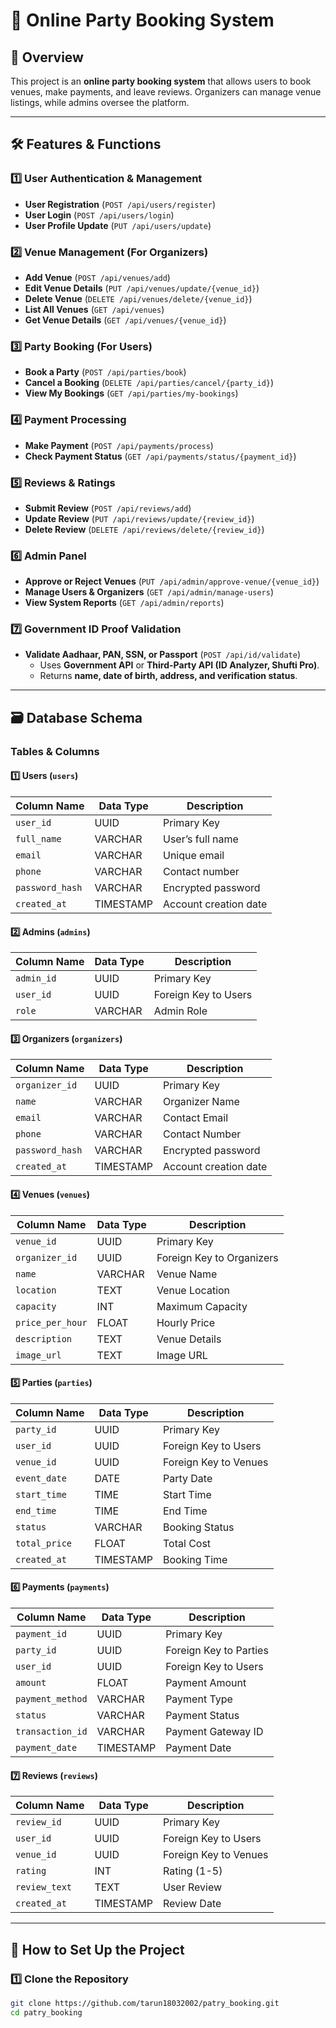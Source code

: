 # 🎉 Online Party Booking System  

## 📌 Overview  
This project is an **online party booking system** that allows users to book venues, make payments, and leave reviews. Organizers can manage venue listings, while admins oversee the platform.

---

## 🛠 Features & Functions  

### 1️⃣ User Authentication & Management  
- **User Registration** (`POST /api/users/register`)  
- **User Login** (`POST /api/users/login`)  
- **User Profile Update** (`PUT /api/users/update`)  

### 2️⃣ Venue Management (For Organizers)  
- **Add Venue** (`POST /api/venues/add`)  
- **Edit Venue Details** (`PUT /api/venues/update/{venue_id}`)  
- **Delete Venue** (`DELETE /api/venues/delete/{venue_id}`)  
- **List All Venues** (`GET /api/venues`)  
- **Get Venue Details** (`GET /api/venues/{venue_id}`)  

### 3️⃣ Party Booking (For Users)  
- **Book a Party** (`POST /api/parties/book`)  
- **Cancel a Booking** (`DELETE /api/parties/cancel/{party_id}`)  
- **View My Bookings** (`GET /api/parties/my-bookings`)  

### 4️⃣ Payment Processing  
- **Make Payment** (`POST /api/payments/process`)  
- **Check Payment Status** (`GET /api/payments/status/{payment_id}`)  

### 5️⃣ Reviews & Ratings  
- **Submit Review** (`POST /api/reviews/add`)  
- **Update Review** (`PUT /api/reviews/update/{review_id}`)  
- **Delete Review** (`DELETE /api/reviews/delete/{review_id}`)  

### 6️⃣ Admin Panel  
- **Approve or Reject Venues** (`PUT /api/admin/approve-venue/{venue_id}`)  
- **Manage Users & Organizers** (`GET /api/admin/manage-users`)  
- **View System Reports** (`GET /api/admin/reports`)  

### 7️⃣ Government ID Proof Validation  
- **Validate Aadhaar, PAN, SSN, or Passport** (`POST /api/id/validate`)  
  - Uses **Government API** or **Third-Party API (ID Analyzer, Shufti Pro)**.  
  - Returns **name, date of birth, address, and verification status**.  

---

## 🗃 Database Schema  

### Tables & Columns  
#### 1️⃣ Users (`users`)  
| Column Name      | Data Type  | Description            |  
|-----------------|-----------|------------------------|  
| `user_id`       | UUID      | Primary Key            |  
| `full_name`     | VARCHAR   | User’s full name       |  
| `email`         | VARCHAR   | Unique email           |  
| `phone`         | VARCHAR   | Contact number         |  
| `password_hash` | VARCHAR   | Encrypted password     |  
| `created_at`    | TIMESTAMP | Account creation date  |  

#### 2️⃣ Admins (`admins`)  
| Column Name  | Data Type | Description           |  
|-------------|----------|-----------------------|  
| `admin_id`  | UUID     | Primary Key           |  
| `user_id`   | UUID     | Foreign Key to Users  |  
| `role`      | VARCHAR  | Admin Role            |  

#### 3️⃣ Organizers (`organizers`)  
| Column Name    | Data Type  | Description           |  
|---------------|-----------|-----------------------|  
| `organizer_id`| UUID      | Primary Key           |  
| `name`        | VARCHAR   | Organizer Name        |  
| `email`       | VARCHAR   | Contact Email         |  
| `phone`       | VARCHAR   | Contact Number       |  
| `password_hash` | VARCHAR | Encrypted password    |  
| `created_at`  | TIMESTAMP | Account creation date |  

#### 4️⃣ Venues (`venues`)  
| Column Name        | Data Type | Description               |  
|-------------------|-----------|---------------------------|  
| `venue_id`       | UUID      | Primary Key               |  
| `organizer_id`   | UUID      | Foreign Key to Organizers |  
| `name`           | VARCHAR   | Venue Name                |  
| `location`       | TEXT      | Venue Location            |  
| `capacity`       | INT       | Maximum Capacity          |  
| `price_per_hour` | FLOAT     | Hourly Price              |  
| `description`    | TEXT      | Venue Details             |  
| `image_url`      | TEXT      | Image URL                 |  

#### 5️⃣ Parties (`parties`)  
| Column Name    | Data Type | Description               |  
|---------------|-----------|---------------------------|  
| `party_id`    | UUID      | Primary Key               |  
| `user_id`     | UUID      | Foreign Key to Users      |  
| `venue_id`    | UUID      | Foreign Key to Venues     |  
| `event_date`  | DATE      | Party Date                |  
| `start_time`  | TIME      | Start Time                |  
| `end_time`    | TIME      | End Time                  |  
| `status`      | VARCHAR   | Booking Status            |  
| `total_price` | FLOAT     | Total Cost                |  
| `created_at`  | TIMESTAMP | Booking Time              |  

#### 6️⃣ Payments (`payments`)  
| Column Name      | Data Type | Description            |  
|-----------------|-----------|------------------------|  
| `payment_id`    | UUID      | Primary Key            |  
| `party_id`      | UUID      | Foreign Key to Parties |  
| `user_id`       | UUID      | Foreign Key to Users   |  
| `amount`        | FLOAT     | Payment Amount         |  
| `payment_method`| VARCHAR   | Payment Type           |  
| `status`        | VARCHAR   | Payment Status         |  
| `transaction_id`| VARCHAR   | Payment Gateway ID     |  
| `payment_date`  | TIMESTAMP | Payment Date           |  

#### 7️⃣ Reviews (`reviews`)  
| Column Name   | Data Type | Description            |  
|--------------|-----------|------------------------|  
| `review_id`  | UUID      | Primary Key            |  
| `user_id`    | UUID      | Foreign Key to Users   |  
| `venue_id`   | UUID      | Foreign Key to Venues  |  
| `rating`     | INT       | Rating (1-5)           |  
| `review_text`| TEXT      | User Review            |  
| `created_at` | TIMESTAMP | Review Date            |  

---

## 🚀 How to Set Up the Project  

### 1️⃣ Clone the Repository  
```sh
git clone https://github.com/tarun18032002/patry_booking.git
cd patry_booking
